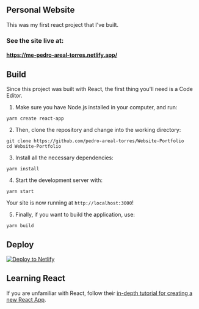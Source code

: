 ## Personal Website

This was my first react project that I've built.

### See the site live at:

#### https://me-pedro-areal-torres.netlify.app/

## Build

Since this project was built with React, the first thing you'll need is a Code Editor.

1. Make sure you have Node.js installed in your computer, and run:

```console
yarn create react-app
```

2. Then, clone the repository and change into the working directory:

```console
git clone https://github.com/pedro-areal-torres/Website-Portfolio
cd Website-Portfolio
```

3. Install all the necessary dependencies:

```console
yarn install
```

4. Start the development server with:

```console
yarn start
```

Your site is now running at `http://localhost:3000`!

5. Finally, if you want to build the application, use:

```console
yarn build
```

## Deploy

[![Deploy to Netlify](https://www.netlify.com/img/deploy/button.svg)](https://www.netlify.com/blog/2016/09/29/a-step-by-step-guide-deploying-on-netlify/)

## Learning React

If you are unfamiliar with React, follow their [in-depth tutorial for creating a new React App](https://reactjs.org/docs/create-a-new-react-app.html).
